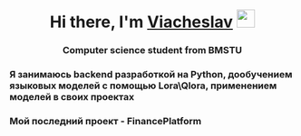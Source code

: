 <h1 align="center">Hi there, I'm <a href="https://daniilshat.ru/" target="_blank">Viacheslav</a> 
<img src="https://github.com/blackcater/blackcater/raw/main/images/Hi.gif" height="32"/></h1>
<h3 align="center">Computer science student from BMSTU</h3>
<h3>Я занимаюсь backend разработкой на Python, дообучением языковых моделей с помощью Lora\Qlora, применением моделей в своих проектах </h3>
<h3>Мой последний проект - FinancePlatform</h3>



<!--
**Viacheslav-hub-blip/Viacheslav-hub-blip** is a ✨ _special_ ✨ repository because its `README.md` (this file) appears on your GitHub profile.
[![Top Langs](https://github-readme-stats.vercel.app/api/top-langs/?username=Viacheslav-hub-blip&layout=compact)](https://github.com/anuraghazra/github-readme-stats)

[![trophy](https://github-profile-trophy.vercel.app/?username=Viacheslav-hub-blip)](https://github.com/ryo-ma/github-profile-trophy)

Here are some ideas to get you started:

- 🔭 I’m currently working on ...
- 🌱 I’m currently learning ...
- 👯 I’m looking to collaborate on ...
- 🤔 I’m looking for help with ...
- 💬 Ask me about ...
- 📫 How to reach me: ...
- 😄 Pronouns: ...
- ⚡ Fun fact: ...
-->
